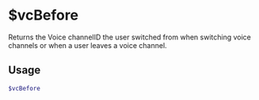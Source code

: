 # $vcBefore

Returns the Voice channelID the user switched from when switching voice channels or when a user leaves a voice channel.

## Usage

```bash
$vcBefore
```

